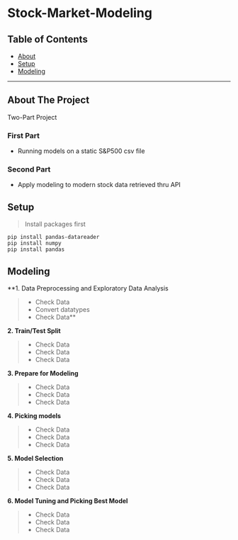 # Stock-Market-Modeling

## Table of Contents

- [About](#about-the-project)
- [Setup](#setup)
- [Modeling](#modeling)

---

## About The Project
Two-Part Project
### First Part 
- Running models on a static S&P500 csv file
### Second Part
- Apply modeling to modern stock data retrieved thru API 

## Setup
> Install packages first
```
pip install pandas-datareader
pip install numpy
pip install pandas
```
## Modeling
**1. Data Preprocessing and Exploratory Data Analysis
  >- Check Data
  >- Convert datatypes
  >- Check Data**
  
**2. Train/Test Split**
  >- Check Data
  >- Check Data
  >- Check Data
  
**3. Prepare for Modeling**
  >- Check Data
  >- Check Data
  >- Check Data
  
**4. Picking models**
  >- Check Data
  >- Check Data
  >- Check Data
  
**5. Model Selection**
  >- Check Data
  >- Check Data
  >- Check Data
  
**6. Model Tuning and Picking Best Model**
  >- Check Data
  >- Check Data
  >- Check Data
